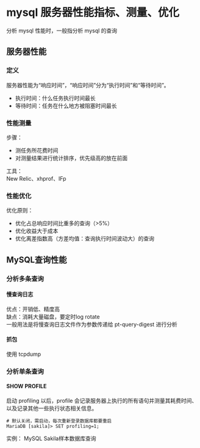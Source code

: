 # mysql 服务器性能指标、测量、优化
分析 mysql 性能时，一般指分析 mysql 的查询
## 服务器性能
### 定义
服务器性能为“响应时间”，“响应时间”分为“执行时间”和“等待时间”。</br>
* 执行时间：什么任务执行时间最长
* 等待时间：任务在什么地方被阻塞时间最长
### 性能测量
步骤：</br>
* 测任务所花费时间
* 对测量结果进行统计排序，优先级高的放在前面</br>

工具：</br>
New Relic、xhprof、IFp
### 性能优化
优化原则：</br>
* 优化占总响应时间比重多的查询（>5%）
* 优化收益大于成本
* 优化离差指数高（方差均值：查询执行时间波动大）的查询

## MySQL查询性能
### 分析多条查询
#### 慢查询日志
优点：开销低、精度高</br>
缺点：消耗大量磁盘，要定时log rotate</br>
一般用法是将慢查询日志文件作为参数传递给 pt-query-digest 进行分析
#### 抓包
使用 tcpdump 

### 分析单条查询
#### SHOW PROFILE
启动 profiling 以后，profile 会记录服务器上执行的所有语句并测量其耗费时间、以及记录其他一些执行状态相关信息。
```
# 默认关闭，需启动，每次重新登录数据库都要重启
MariaDB [sakila]> SET profiling=1;
```
实例：
MySQL Sakila样本数据库查询
```

```
